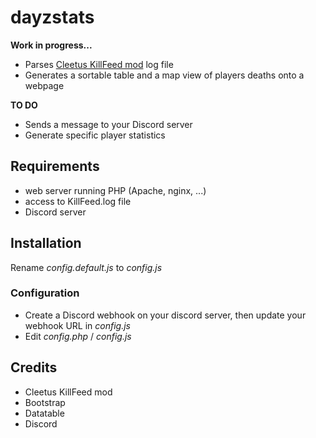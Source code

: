 # dayzstats

**Work in progress...**

- Parses [Cleetus KillFeed mod](https://steamcommunity.com/sharedfiles/filedetails/?id=1567872567) log file
- Generates a sortable table and a map view of players deaths onto a webpage

**TO DO**
- Sends a message to your Discord server
- Generate specific player statistics

## Requirements
- web server running PHP (Apache, nginx, ...)
- access to KillFeed.log file
- Discord server

## Installation
Rename *config.default.js* to *config.js*

### Configuration
- Create a Discord webhook on your discord server, then update your webhook URL in *config.js*
- Edit *config.php* / *config.js*

## Credits
- Cleetus KillFeed mod
- Bootstrap
- Datatable
- Discord
